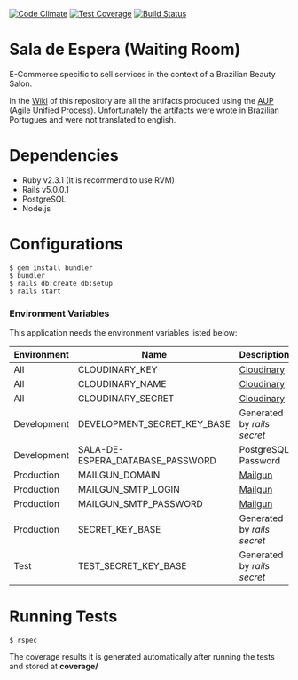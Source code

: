 [![Code Climate](https://codeclimate.com/github/vital-edu/sala-de-espera/badges/gpa.svg)](https://codeclimate.com/github/vital-edu/sala-de-espera) [![Test Coverage](https://codeclimate.com/github/vital-edu/sala-de-espera/badges/coverage.svg)](https://codeclimate.com/github/vital-edu/sala-de-espera/coverage) [![Build Status](https://travis-ci.org/vital-edu/sala-de-espera.svg?branch=master)](https://travis-ci.org/vital-edu/sala-de-espera)

Sala de Espera (Waiting Room)
=============================

E-Commerce specific to sell services in the context of a Brazilian Beauty Salon.

In the [Wiki](/vital-edu/sala-de-espera/wiki) of this repository are all the artifacts produced using the [AUP](http://www.ambysoft.com/unifiedprocess/agileUP.html) (Agile Unified Process). Unfortunately the artifacts were wrote in Brazilian Portugues and were not translated to english.

Dependencies
============

-	Ruby v2.3.1 (It is recommend to use RVM)
-	Rails v5.0.0.1
-	PostgreSQL
-	Node.js

Configurations
==============

```
$ gem install bundler
$ bundler
$ rails db:create db:setup
$ rails start
```

### Environment Variables

This application needs the environment variables listed below:

| Environment | Name                             | Description                           |
|-------------|----------------------------------|---------------------------------------|
| All         | CLOUDINARY_KEY                   | [Cloudinary](https://cloudinary.com/) |
| All         | CLOUDINARY_NAME                  | [Cloudinary](https://cloudinary.com/) |
| All         | CLOUDINARY_SECRET                | [Cloudinary](https://cloudinary.com/) |
| Development | DEVELOPMENT_SECRET_KEY_BASE      | Generated by *rails secret*           |
| Development | SALA-DE-ESPERA_DATABASE_PASSWORD | PostgreSQL Password                   |
| Production  | MAILGUN_DOMAIN                   | [Mailgun](mailgun.com/)               |
| Production  | MAILGUN_SMTP_LOGIN               | [Mailgun](mailgun.com/)               |
| Production  | MAILGUN_SMTP_PASSWORD            | [Mailgun](mailgun.com/)               |
| Production  | SECRET_KEY_BASE                  | Generated by *rails secret*           |
| Test        | TEST_SECRET_KEY_BASE             | Generated by *rails secret*           |

Running Tests
=============

```
$ rspec
```

The coverage results it is generated automatically after running the tests and stored at **coverage/**
